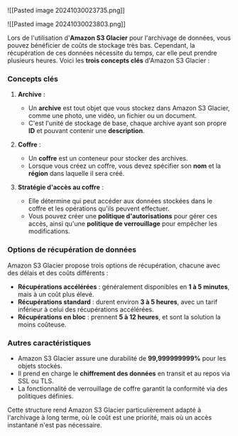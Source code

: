 
![[Pasted image 20241030023735.png]]

![[Pasted image 20241030023803.png]]


Lors de l'utilisation d'**Amazon S3 Glacier** pour l'archivage de données, vous pouvez bénéficier de coûts de stockage très bas. Cependant, la récupération de ces données nécessite du temps, car elle peut prendre plusieurs heures. Voici les **trois concepts clés** d'Amazon S3 Glacier :

### Concepts clés

1. **Archive** :
   - Un **archive** est tout objet que vous stockez dans Amazon S3 Glacier, comme une photo, une vidéo, un fichier ou un document. 
   - C'est l'unité de stockage de base, chaque archive ayant son propre **ID** et pouvant contenir une **description**.

2. **Coffre** :
   - Un **coffre** est un conteneur pour stocker des archives. 
   - Lorsque vous créez un coffre, vous devez spécifier son **nom** et la **région** dans laquelle il sera créé.

3. **Stratégie d'accès au coffre** :
   - Elle détermine qui peut accéder aux données stockées dans le coffre et les opérations qu'ils peuvent effectuer.
   - Vous pouvez créer une **politique d'autorisations** pour gérer ces accès, ainsi qu'une **politique de verrouillage** pour empêcher les modifications.

### Options de récupération de données

Amazon S3 Glacier propose trois options de récupération, chacune avec des délais et des coûts différents :

- **Récupérations accélérées** : généralement disponibles en **1 à 5 minutes**, mais à un coût plus élevé.
- **Récupérations standard** : durent environ **3 à 5 heures**, avec un tarif inférieur à celui des récupérations accélérées.
- **Récupérations en bloc** : prennent **5 à 12 heures**, et sont la solution la moins coûteuse.

### Autres caractéristiques

- Amazon S3 Glacier assure une durabilité de **99,999999999%** pour les objets stockés.
- Il prend en charge le **chiffrement des données** en transit et au repos via SSL ou TLS.
- La fonctionnalité de verrouillage de coffre garantit la conformité via des politiques définies.

Cette structure rend Amazon S3 Glacier particulièrement adapté à l'archivage à long terme, où le coût est une priorité, mais où un accès instantané n'est pas nécessaire.


